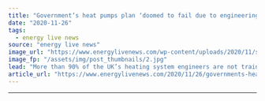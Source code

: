 ```yaml
---
title: "Government’s heat pumps plan ‘doomed to fail due to engineering skills shortage’"
date: "2020-11-26"
tags: 
  - energy live news
source: "energy live news"
image_url: "https://www.energylivenews.com/wp-content/uploads/2020/11/shutterstock_659839171.jpg"
image_fp: "/assets/img/post_thumbnails/2.jpg"
lead: "More than 90% of the UK’s heating system engineers are not trained to properly install modern condensing gas boilers, according to a new report "
article_url: "https://www.energylivenews.com/2020/11/26/governments-heat-pumps-plan-doomed-to-fail-due-to-engineering-skills-shortage/"
---
```


---
